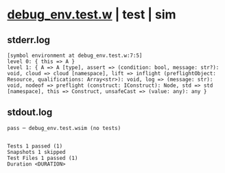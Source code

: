 # [debug_env.test.w](../../../../../examples/tests/valid/debug_env.test.w) | test | sim

## stderr.log
```log
[symbol environment at debug_env.test.w:7:5]
level 0: { this => A }
level 1: { A => A [type], assert => (condition: bool, message: str?): void, cloud => cloud [namespace], lift => inflight (preflightObject: Resource, qualifications: Array<str>): void, log => (message: str): void, nodeof => preflight (construct: IConstruct): Node, std => std [namespace], this => Construct, unsafeCast => (value: any): any }
```

## stdout.log
```log
pass ─ debug_env.test.wsim (no tests)
 
 
Tests 1 passed (1)
Snapshots 1 skipped
Test Files 1 passed (1)
Duration <DURATION>
```

